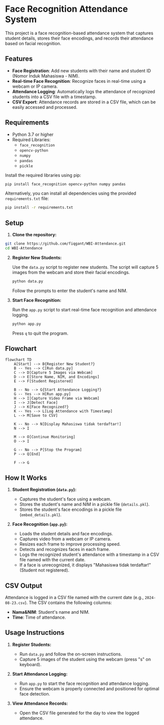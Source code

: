 # Face Recognition Attendance System

This project is a face recognition-based attendance system that captures student details, stores their face encodings, and records their attendance based on facial recognition.

## Features

- **Face Registration**: Add new students with their name and student ID (Nomor Induk Mahasiswa - NIM).
- **Real-time Face Recognition**: Recognize faces in real-time using a webcam or IP camera.
- **Attendance Logging**: Automatically logs the attendance of recognized students into a CSV file with a timestamp.
- **CSV Export**: Attendance records are stored in a CSV file, which can be easily accessed and processed.

## Requirements

- Python 3.7 or higher
- Required Libraries:
  - `face_recognition`
  - `opencv-python`
  - `numpy`
  - `pandas`
  - `pickle`

Install the required libraries using pip:

```bash
pip install face_recognition opencv-python numpy pandas
```

Alternatively, you can install all dependencies using the provided `requirements.txt` file:

```bash
pip install -r requirements.txt
```

## Setup

1. **Clone the repository:**

```bash
git clone https://github.com/fiqgant/WBI-Attendance.git
cd WBI-Attendance
```

2. **Register New Students:**

   Use the `data.py` script to register new students. The script will capture 5 images from the webcam and store their facial encodings.

   ```bash
   python data.py
   ```

   Follow the prompts to enter the student's name and NIM.

3. **Start Face Recognition:**

   Run the `app.py` script to start real-time face recognition and attendance logging.

   ```bash
   python app.py
   ```

   Press `q` to quit the program.

## Flowchart

```mermaid
flowchart TD
    A[Start] --> B{Register New Student?}
    B -- Yes --> C[Run data.py]
    C --> D[Capture 5 Images via Webcam]
    D --> E[Store Name, NIM, and Encodings]
    E --> F[Student Registered]

    B -- No --> G{Start Attendance Logging?}
    G -- Yes --> H[Run app.py]
    H --> I[Capture Video Frame via Webcam]
    I --> J[Detect Face]
    J --> K{Face Recognized?}
    K -- Yes --> L[Log Attendance with Timestamp]
    L --> M[Save to CSV]
    
    K -- No --> N[Display Mahasiswa tidak terdaftar!]
    N --> I
    
    M --> O[Continue Monitoring]
    O --> I

    G -- No --> P[Stop the Program]
    P --> Q[End]
    
    F --> G
```

## How It Works

1. **Student Registration (`data.py`):**
   - Captures the student's face using a webcam.
   - Stores the student's name and NIM in a pickle file (`details.pkl`).
   - Stores the student's face encodings in a pickle file (`embed_details.pkl`).

2. **Face Recognition (`app.py`):**
   - Loads the student details and face encodings.
   - Captures video from a webcam or IP camera.
   - Resizes each frame to improve processing speed.
   - Detects and recognizes faces in each frame.
   - Logs the recognized student's attendance with a timestamp in a CSV file named with the current date.
   - If a face is unrecognized, it displays "Mahasiswa tidak terdaftar!" (Student not registered).

## CSV Output

Attendance is logged in a CSV file named with the current date (e.g., `2024-08-23.csv`). The CSV contains the following columns:

- **Nama&NIM**: Student's name and NIM.
- **Time**: Time of attendance.

## Usage Instructions

1. **Register Students:**
   - Run `data.py` and follow the on-screen instructions.
   - Capture 5 images of the student using the webcam (press "s" on keyboard).

2. **Start Attendance Logging:**
   - Run `app.py` to start the face recognition and attendance logging.
   - Ensure the webcam is properly connected and positioned for optimal face detection.

3. **View Attendance Records:**
   - Open the CSV file generated for the day to view the logged attendance.
